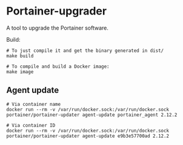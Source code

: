 # Portainer-upgrader

A tool to upgrade the Portainer software.

Build:

```
# To just compile it and get the binary generated in dist/
make build

# To compile and build a Docker image:
make image
```

## Agent update

```
# Via container name
docker run --rm -v /var/run/docker.sock:/var/run/docker.sock portainer/portainer-updater agent-update portainer_agent 2.12.2

# Via container ID
docker run --rm -v /var/run/docker.sock:/var/run/docker.sock portainer/portainer-updater agent-update e9b3e57700ad 2.12.2
```